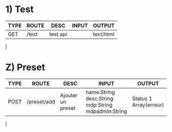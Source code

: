 # 1) Test
| TYPE  |  ROUTE |  DESC |  INPUT | OUTPUT  |
| ------------ | ------------ | ------------ | ------------ | ------------ |
| GET  |  /test |  test api  |    |  text/html  |
|
<br>
# Z) Preset
| TYPE  |  ROUTE |  DESC |  INPUT | OUTPUT  |
| ------------ | ------------ | ------------ | ------------ | ------------ |
| POST |  /preset/add |  Ajouter un preset  |  name:String<br>desc:String<br>mdp:String<br>mdpadmin:String  |  Status 1<br>Array(erreur)  |
|
<br>
